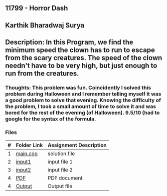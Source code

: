 ## 11799 - Horror Dash
## Karthik Bharadwaj Surya

## Description: In this Program, we find the minimum speed the clown has to run to escape from the scary creatures. The speed of the clown needn't have to be very high, but just enough to run from the creatures. 

### Thoughts: This problem was fun. Coincidently I solved this problem during Halloween and I remember telling myself it was a good problem to solve that evening. Knowing the difficulty of the problem, I took a small amount of time to solve it and was bored for the rest of the evening (of Halloween). 9.5/10 (had to google for the syntax of the formula. 

### Files

|   #   | Folder Link                            | Assignment Description                               |
| :---: | -------------------------------------- | ---------------------------------------------------- |
|   1   | [main.cpp](./main.cpp)                 | solution file                                        |
|   2   | [input1](./in1.txt)                    | input file 1                                         |
|   3   | [input2](./in2.txt)                    | input file 2                                         |
|   4   | [PDF](./p11799.pdf)                    | PDF document                                         |
|   4   | [Output](./out)                        | Output file                                          |






